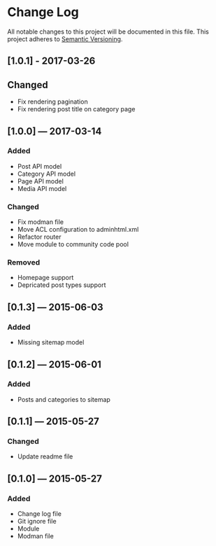 # Change Log
All notable changes to this project will be documented in this file. 
This project adheres to [Semantic Versioning](http://semver.org/).

## [1.0.1] - 2017-03-26
## Changed
- Fix rendering pagination
- Fix rendering post title on category page

## [1.0.0] — 2017-03-14
### Added
- Post API model
- Category API model
- Page API model
- Media API model

### Changed
- Fix modman file
- Move ACL configuration to adminhtml.xml
- Refactor router
- Move module to community code pool

### Removed
- Homepage support
- Depricated post types support

## [0.1.3] — 2015-06-03
### Added
- Missing sitemap model

## [0.1.2] — 2015-06-01
### Added
- Posts and categories to sitemap

## [0.1.1] — 2015-05-27
### Changed
- Update readme file

## [0.1.0] — 2015-05-27
### Added
- Change log file
- Git ignore file
- Module
- Modman file
